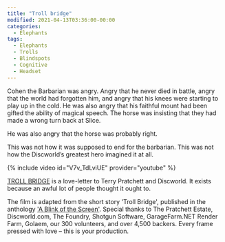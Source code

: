 ```yaml
---
title: "Troll bridge"
modified: 2021-04-13T03:36:00-00:00
categories:
  - Elephants
tags:
  - Elephants
  - Trolls
  - Blindspots
  - Cognitive
  - Headset
---
```


Cohen the Barbarian was angry. Angry that he never died in battle, angry that the world had forgotten him, and angry that his knees were starting to play up in the cold. He was also angry that his faithful mount had been gifted the ability of magical speech. The horse was insisting that they had made a wrong turn back at Slice.

He was also angry that the horse was probably right.

This was not how it was supposed to end for the barbarian. This was not how the Discworld’s greatest hero imagined it at all.

{% include video id="V7v_TdLviUE" provider="youtube" %}

[TROLL BRIDGE](https://www.trollbridge.film​) is a love-letter to Terry Pratchett and Discworld. It exists because an awful lot of people thought it ought to.

The film is adapted from the short story 'Troll Bridge', published in the anthology ['A Blink of the Screen'](https://discworld.com/?s=blink+of+the+screen). Special thanks to The Pratchett Estate, Discworld.com, The Foundry, Shotgun Software, GarageFarm.NET Render Farm, Golaem, our 300 volunteers, and over 4,500 backers. Every frame pressed with love – this is your production.
